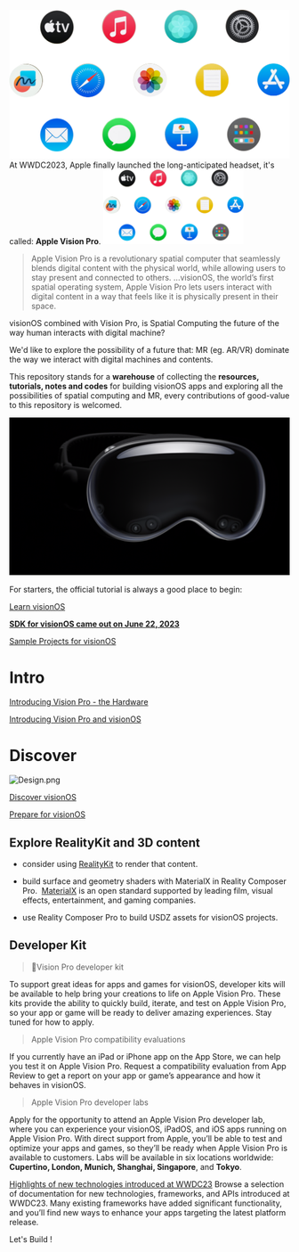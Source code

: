![visionOS](imgs/visionOS-Header.png)
At WWDC2023, Apple finally launched the long-anticipated headset, it's called: **Apple Vision Pro**.
<img src="imgs/visionOS-Header.png" alt="Image Description" style="width: 50%;">


> Apple Vision Pro is a revolutionary spatial computer that seamlessly blends digital content with the physical world, while allowing users to stay present and connected to others.
> ...visionOS, the world’s first spatial operating system, Apple Vision Pro lets users interact with digital content in a way that feels like it is physically present in their space.

visionOS combined with Vision Pro, is Spatial Computing the future of the way human interacts with digital machine?

We'd like to explore the possibility of a future that: MR (eg. AR/VR) dominate the way we interact with digital machines and contents.

This repository stands for a **warehouse** of collecting the **resources, tutorials, notes and codes** for building visionOS apps and exploring all the possibilities of spatial computing and MR, every contributions of good-value to this repository is welcomed.

![Vision Pro](imgs/Screenshot.png)

For starters, the official tutorial is always a good place to begin:

[Learn visionOS](https://developer.apple.com/visionos/learn/)

[**SDK for visionOS came out on June 22, 2023**](https://developer.apple.com/download/all/?q=xcode%2015)

[Sample Projects for visionOS](/Sample-Projects)

# Intro

[Introducing Vision Pro - the Hardware](https://www.apple.com/apple-vision-pro/)

[Introducing Vision Pro and visionOS](https://developer.apple.com/news/?id=p7g1u5kk)

# Discover

![Design.png](imgs/Design.png)

[Discover visionOS](https://developer.apple.com/visionos/)

[Prepare for visionOS](https://developer.apple.com/visionos/prepare/)

## Explore RealityKit and 3D content

- consider using [RealityKit](https://developer.apple.com/documentation/RealityKit/) to render that content.

- build surface and geometry shaders with MaterialX in Reality Composer Pro.
 [MaterialX](https://materialx.org/) is an open standard supported by leading film, visual effects, entertainment, and gaming companies.
 
- use Reality Composer Pro to build USDZ assets for visionOS projects.

## Developer Kit

> Vision Pro developer kit

To support great ideas for apps and games for visionOS, developer kits will be available to help bring your creations to life on Apple Vision Pro. These kits provide the ability to quickly build, iterate, and test on Apple Vision Pro, so your app or game will be ready to deliver amazing experiences. Stay tuned for how to apply.

> Apple Vision Pro compatibility evaluations

If you currently have an iPad or iPhone app on the App Store, we can help you test it on Apple Vision Pro. Request a compatibility evaluation from App Review to get a report on your app or game’s appearance and how it behaves in visionOS.

> Apple Vision Pro developer labs

Apply for the opportunity to attend an Apple Vision Pro developer lab, where you can experience your visionOS, iPadOS, and iOS apps running on Apple Vision Pro. With direct support from Apple, you’ll be able to test and optimize your apps and games, so they’ll be ready when Apple Vision Pro is available to customers. Labs will be available in six locations worldwide: **Cupertino, London, Munich, Shanghai, Singapore**, and **Tokyo**.

[Highlights of new technologies introduced at WWDC23](https://developer.apple.com/documentation/Updates/wwdc2023)
Browse a selection of documentation for new technologies, frameworks, and APIs introduced at WWDC23. Many existing frameworks have added significant functionality, and you’ll find new ways to enhance your apps targeting the latest platform release.


Let's Build !
